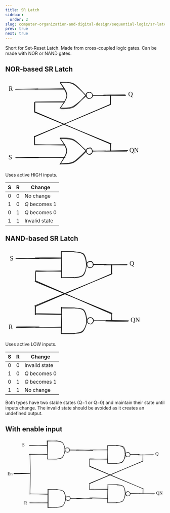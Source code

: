 ```yaml
---
title: SR Latch
sidebar:
  order: 2
slug: computer-organization-and-digital-design/sequential-logic/sr-latch
prev: true
next: true
---
```


Short for Set-Reset Latch. Made from cross-coupled logic gates. Can be made with
NOR or NAND gates.

## NOR-based SR Latch

<svg version="1.1" xmlns="http://www.w3.org/2000/svg" viewBox="0 0 425.58560020049146 276.5610176267071" height="280"  style="margin: 0 auto;">
<g stroke-linecap="round"><g stroke-opacity="0.9" fill-opacity="0.9" transform="translate(272.2988215685793 51.544279146147886) rotate(0 20 0)"><path d="M-0.11 0.52 C6.62 0.5, 33.54 0.3, 40.18 0.28 M0.83 0.31 C7.52 0.1, 33.44 -0.41, 39.85 -0.55" stroke="currentColor" stroke-width="2" fill="none"></path></g></g><mask></mask><g stroke-linecap="round"><g stroke-opacity="0.9" fill-opacity="0.9" transform="translate(92.29882156857929 31.771539735747496) rotate(0 46.51975689512301 -0.09183016690349177)"><path d="M0.4 0.61 C15.86 0.52, 77 0.58, 92.52 0.62 M-0.85 -0.12 C14.43 -0.03, 75.66 -0.95, 91.3 -1.08" stroke="currentColor" stroke-width="2" fill="none"></path></g></g><mask></mask><g stroke-linecap="round"><g stroke-opacity="0.9" fill-opacity="0.9" transform="translate(92.29882156857929 71.7715397357475) rotate(0 46.703398733428116 -0.09183016690337809)"><path d="M-0.52 0.8 C15.06 0.84, 78.15 1.09, 93.87 0.85 M1.41 0.18 C16.83 -0.15, 77.86 -0.77, 93.16 -0.73" stroke="currentColor" stroke-width="2" fill="none"></path></g></g><mask></mask><g stroke-linecap="round"><g stroke-opacity="0.9" fill-opacity="0.9" transform="translate(172.29882156857929 11.771539735747496) rotate(0 10 40)"><path d="M0.46 1.03 C3.95 7.49, 20.54 26.47, 20.38 39.52 C20.21 52.57, 3.05 72.61, -0.53 79.33 M-0.75 0.53 C2.65 7.08, 19.76 27.52, 19.63 40.81 C19.49 54.11, 1.94 73.61, -1.57 80.3" stroke="currentColor" stroke-width="2" fill="none"></path></g></g><mask></mask><g stroke-linecap="round"><g stroke-opacity="0.9" fill-opacity="0.9" transform="translate(172.29882156857929 11.771539735747496) rotate(0 40 20)"><path d="M0.38 -0.48 C7.13 -0.09, 27.9 -3.35, 40.99 3.38 C54.07 10.1, 72.26 33.7, 78.89 39.89 M-0.88 -1.77 C5.62 -0.72, 26.08 -2.59, 39.76 4.56 C53.44 11.72, 74.26 35.54, 81.2 41.15" stroke="currentColor" stroke-width="2" fill="none"></path></g></g><mask></mask><g stroke-linecap="round"><g stroke-opacity="0.9" fill-opacity="0.9" transform="translate(172.29882156857929 91.7715397357475) rotate(0 40 -20)"><path d="M-0.53 -0.67 C5.81 -1.45, 24.84 1.31, 38.39 -5.16 C51.93 -11.63, 73.65 -33.53, 80.76 -39.49 M1.39 1.6 C8.05 1.06, 27.35 3.52, 40.52 -3.68 C53.68 -10.87, 73.5 -35.47, 80.39 -41.56" stroke="currentColor" stroke-width="2" fill="none"></path></g></g><mask></mask><g stroke-opacity="0.9" fill-opacity="0.9" stroke-linecap="round" transform="translate(252.29882156857929 41.544279146147886) rotate(0 10 10)"><path d="M11.21 -0.21 C13.24 -0.03, 16.26 2.06, 17.81 3.76 C19.35 5.47, 20.39 8, 20.46 10.03 C20.53 12.07, 19.7 14.39, 18.24 15.98 C16.77 17.57, 13.92 19.11, 11.7 19.56 C9.47 20.02, 6.75 19.78, 4.87 18.72 C3 17.67, 1.14 15.27, 0.45 13.21 C-0.25 11.16, -0.06 8.41, 0.73 6.39 C1.52 4.37, 3.29 2.11, 5.18 1.1 C7.08 0.08, 10.92 0.37, 12.08 0.28 C13.25 0.19, 12.29 0.45, 12.15 0.56 M7.89 0.06 C9.89 -0.5, 12.66 0.49, 14.63 1.51 C16.59 2.54, 18.76 4.23, 19.69 6.2 C20.62 8.17, 20.93 11.35, 20.19 13.33 C19.45 15.31, 17.1 17, 15.26 18.07 C13.43 19.14, 11.22 20.05, 9.17 19.73 C7.12 19.4, 4.4 17.64, 2.95 16.14 C1.51 14.64, 0.78 12.84, 0.51 10.74 C0.24 8.63, 0.18 5.16, 1.33 3.52 C2.48 1.88, 6.3 1.35, 7.43 0.9 C8.56 0.45, 7.97 0.7, 8.13 0.8" stroke="currentColor" stroke-width="2" fill="none"></path></g><g stroke-linecap="round"><g stroke-opacity="0.9" fill-opacity="0.9" transform="translate(272.2644121536152 224.95641670777152) rotate(0 20 0)"><path d="M0.36 -0.41 C6.97 -0.39, 32.82 0.11, 39.51 0.18 M-0.11 0.57 C6.67 0.42, 33.73 -0.7, 40.48 -0.69" stroke="currentColor" stroke-width="2" fill="none"></path></g></g><mask></mask><g stroke-linecap="round"><g stroke-opacity="0.9" fill-opacity="0.9" transform="translate(92.26441215361524 205.18367729737113) rotate(0 46.51975689512304 -0.09183016690349177)"><path d="M-1.08 0.39 C14.47 0.51, 78.6 0.01, 94.1 -0.21 M0.55 -0.45 C15.97 -0.05, 78.1 1.24, 93.71 1.32" stroke="currentColor" stroke-width="2" fill="none"></path></g></g><mask></mask><g stroke-linecap="round"><g stroke-opacity="0.9" fill-opacity="0.9" transform="translate(92.26441215361524 245.18367729737113) rotate(0 46.703398733428145 -0.09183016690337809)"><path d="M1.06 -0.02 C16.63 -0.24, 76.9 -0.72, 92.3 -0.93 M0.16 -1.08 C16.17 -1.2, 79 0.12, 94.43 0.22" stroke="currentColor" stroke-width="2" fill="none"></path></g></g><mask></mask><g stroke-linecap="round"><g stroke-opacity="0.9" fill-opacity="0.9" transform="translate(172.26441215361518 185.18367729737113) rotate(0 10 40)"><path d="M-1.11 -0.75 C2.06 5.74, 19.97 25.44, 20.07 38.91 C20.17 52.37, 2.67 73.11, -0.52 80.04 M0.52 1.48 C3.44 8.08, 19.5 26.55, 19.16 39.87 C18.81 53.19, 1.35 74.99, -1.56 81.38" stroke="currentColor" stroke-width="2" fill="none"></path></g></g><mask></mask><g stroke-linecap="round"><g stroke-opacity="0.9" fill-opacity="0.9" transform="translate(172.26441215361518 185.18367729737113) rotate(0 40 20)"><path d="M0.07 -1.09 C7.08 -0.29, 27.51 -2.85, 40.99 4.08 C54.47 11.01, 74.37 34.38, 80.95 40.49 M-1.36 0.95 C5.55 2.03, 26.1 -0.6, 39.77 5.64 C53.45 11.88, 73.81 32.91, 80.68 38.4" stroke="currentColor" stroke-width="2" fill="none"></path></g></g><mask></mask><g stroke-linecap="round"><g stroke-opacity="0.9" fill-opacity="0.9" transform="translate(172.26441215361518 265.1836772973711) rotate(0 40 -20)"><path d="M-0.52 0.04 C6.21 -0.54, 26.94 1.98, 40.44 -4.56 C53.95 -11.11, 73.77 -33.39, 80.5 -39.24 M1.41 -0.99 C8.06 -1.83, 26.9 0.27, 40 -6.43 C53.09 -13.13, 73.08 -35.86, 79.99 -41.18" stroke="currentColor" stroke-width="2" fill="none"></path></g></g><mask></mask><g stroke-opacity="0.9" fill-opacity="0.9" stroke-linecap="round" transform="translate(252.26441215361518 214.95641670777152) rotate(0 10 10)"><path d="M11.18 -0.23 C13.09 -0.18, 15.28 1.55, 16.71 3.18 C18.15 4.8, 19.5 7.47, 19.79 9.51 C20.08 11.55, 19.69 13.78, 18.45 15.41 C17.21 17.04, 14.45 18.72, 12.36 19.29 C10.27 19.85, 7.73 19.73, 5.89 18.81 C4.05 17.88, 2.16 15.74, 1.33 13.76 C0.49 11.78, 0.42 8.88, 0.87 6.93 C1.32 4.98, 2.24 3.14, 4.04 2.06 C5.84 0.99, 10.32 0.68, 11.68 0.48 C13.04 0.28, 12.31 0.85, 12.22 0.88 M11.98 -0.58 C14.09 -0.38, 16.29 1.62, 17.52 3.35 C18.76 5.08, 19.29 7.64, 19.4 9.81 C19.51 11.98, 19.3 14.58, 18.16 16.37 C17.03 18.15, 14.74 20.11, 12.57 20.53 C10.41 20.95, 7.09 20.13, 5.17 18.89 C3.25 17.66, 1.84 15.03, 1.05 13.11 C0.26 11.2, -0.25 9.24, 0.45 7.42 C1.15 5.61, 3.41 3.33, 5.26 2.21 C7.11 1.09, 10.44 0.91, 11.56 0.71 C12.67 0.52, 12.01 0.89, 11.97 1.04" stroke="currentColor" stroke-width="2" fill="none"></path></g><g stroke-linecap="round"><g transform="translate(91.55153887604047 205.7431212139832) rotate(0 0 -13.327599048409411)"><path d="M0.36 -0.08 C0.37 -4.62, -0.01 -22.77, -0.01 -27.13 M-0.12 -0.6 C-0.18 -5.09, -0.5 -22.25, -0.44 -26.67" stroke="currentColor" stroke-width="2" fill="none"></path></g></g><mask></mask><g stroke-linecap="round"><g transform="translate(306.0789242727852 51.71113292586716) rotate(0 35.02059703542932 0)"><path d="M-0.52 -0.12 C10.96 -0.26, 57.86 0.21, 69.53 0.2 M1.41 -1.22 C12.63 -1.23, 57.14 -2.2, 68.31 -1.81" stroke="currentColor" stroke-width="2" fill="none"></path></g></g><mask></mask><g stroke-linecap="round"><g transform="translate(33.123744475784974 244.70931985979664) rotate(0 35.02059703542935 0)"><path d="M0.46 1.11 C12.4 1.02, 58.97 -0.36, 70.59 -0.42 M-0.75 0.65 C11.16 0.71, 58.23 1.21, 69.93 0.9" stroke="currentColor" stroke-width="2" fill="none"></path></g></g><mask></mask><g stroke-linecap="round"><g transform="translate(310.7660974870358 224.53587742661026) rotate(0 35.02059703542932 0)"><path d="M-0.53 0.86 C11.04 0.94, 57.36 0.84, 69 0.55 M1.39 0.27 C13.36 -0.02, 59.43 -1.24, 71.17 -1.28" stroke="currentColor" stroke-width="2" fill="none"></path></g></g><mask></mask><g stroke-linecap="round"><g transform="translate(32.359145244377316 31.72833578063893) rotate(0 35.02059703542935 0)"><path d="M-0.41 0.94 C11.4 0.73, 58.17 -0.33, 69.86 -0.56 M1.58 0.39 C13.3 0.27, 57.62 0.64, 68.82 0.68" stroke="currentColor" stroke-width="2" fill="none"></path></g></g><mask></mask><g stroke-linecap="round"><g transform="translate(328.6333226624011 78.87893098608637) rotate(0 0 -13.970499359506348)"><path d="M-0.01 -0.47 C0 -5.04, 0.36 -22.88, 0.4 -27.52 M-0.67 0.48 C-0.73 -4.24, 0.06 -23.54, 0.17 -28.26" stroke="currentColor" stroke-width="2" fill="none"></path></g></g><mask></mask><g stroke-linecap="round"><g transform="translate(90.52633894923974 179.60052308056473) rotate(0 119.1794914905843 -49.97849643153536)"><path d="M0.87 0.93 C40.68 -15.69, 199.39 -83.99, 238.88 -100.73 M-0.14 0.37 C39.57 -16.02, 198.72 -82.6, 238.21 -99.6" stroke="currentColor" stroke-width="2" fill="none"></path></g></g><mask></mask><g stroke-linecap="round"><g transform="translate(328.954664167383 224.84547532600047) rotate(0 0 -11.475741588745848)"><path d="M0.28 -0.52 C0.28 -4.33, -0.28 -19.54, -0.4 -23.24 M-0.24 0.4 C-0.03 -3.3, 0.49 -18.68, 0.63 -22.69" stroke="currentColor" stroke-width="2" fill="none"></path></g></g><mask></mask><g stroke-linecap="round"><g transform="translate(91.87288038102241 101.68500001743072) rotate(0 0 -13.970499359506348)"><path d="M-0.4 -0.29 C-0.53 -4.81, -0.52 -23.03, -0.47 -27.67 M0.39 0.76 C0.41 -3.88, 0.66 -23.76, 0.52 -28.49" stroke="currentColor" stroke-width="2" fill="none"></path></g></g><mask></mask><g stroke-linecap="round"><g transform="translate(329.9798640941837 202.40659211190913) rotate(0 -119.1794914905843 -49.97849643153536)"><path d="M-1.03 0.6 C-40.64 -16.02, -198.84 -83.41, -238.53 -100.35 M0.63 -0.13 C-39.07 -16.53, -200.01 -82.32, -239.57 -99.01" stroke="currentColor" stroke-width="2" fill="none"></path></g></g><mask></mask><g transform="translate(10.401726931417159 20.012634710774734) rotate(0 7.359992980957031 12.5)"><text x="0" y="17.619999999999997" font-family="Excalifont, Xiaolai, Segoe UI Emoji" font-size="20px" fill="currentColor" text-anchor="start" style="white-space: pre;" direction="ltr" dominant-baseline="alphabetic">R</text></g><g transform="translate(10 233.1522430184505) rotate(0 6.219993591308594 12.5)"><text x="0" y="17.619999999999997" font-family="Excalifont, Xiaolai, Segoe UI Emoji" font-size="20px" fill="currentColor" text-anchor="start" style="white-space: pre;" direction="ltr" dominant-baseline="alphabetic">S</text></g><g transform="translate(384.06044259959964 36.3414369702746) rotate(0 7.67999267578125 12.5)"><text x="0" y="17.619999999999997" font-family="Excalifont, Xiaolai, Segoe UI Emoji" font-size="20px" fill="currentColor" text-anchor="start" style="white-space: pre;" direction="ltr" dominant-baseline="alphabetic">Q</text></g><g transform="translate(387.5856307180696 211.31664414820037) rotate(0 13.999984741210938 12.5)"><text x="0" y="17.619999999999997" font-family="Excalifont, Xiaolai, Segoe UI Emoji" font-size="20px" fill="currentColor" text-anchor="start" style="white-space: pre;" direction="ltr" dominant-baseline="alphabetic">QN</text></g></svg>

Uses active HIGH inputs.

| S   | R   | Change        |
| --- | --- | ------------- |
| 0   | 0   | No change     |
| 1   | 0   | $Q$ becomes 1 |
| 0   | 1   | $Q$ becomes 0 |
| 1   | 1   | Invalid state |

## NAND-based SR Latch

<svg version="1.1" xmlns="http://www.w3.org/2000/svg" viewBox="0 0 427.2401547269933 275.0238850477044" height="280" style="margin: 0 auto;">
<g stroke-linecap="round"><g transform="translate(93.20609340254236 205.94513393733075) rotate(0 0 -13.327599048409411)"><path d="M-0.41 0.38 C-0.45 -3.97, -0.51 -22, -0.4 -26.58 M0.38 0.11 C0.52 -4.1, 0.69 -21.37, 0.62 -25.85" stroke="currentColor" stroke-width="2" fill="none"></path></g></g><mask></mask><g stroke-linecap="round"><g transform="translate(307.733478799287 51.91314564921473) rotate(0 35.02059703542932 0)"><path d="M-0.88 0.16 C11.03 -0.16, 58.64 -0.83, 70.54 -1.03 M0.86 -0.81 C12.73 -1.08, 58.33 -0.12, 69.85 -0.04" stroke="currentColor" stroke-width="2" fill="none"></path></g></g><mask></mask><g stroke-linecap="round"><g transform="translate(34.77829900228687 244.9113325831442) rotate(0 35.020597035429375 0)"><path d="M0.5 -1.03 C12.39 -1.24, 58.91 -1.25, 70.51 -1.08 M-0.7 1.04 C11.15 0.93, 58.14 -0.15, 69.8 -0.11" stroke="currentColor" stroke-width="2" fill="none"></path></g></g><mask></mask><g stroke-linecap="round"><g transform="translate(312.4206520135376 224.73789014995782) rotate(0 35.02059703542932 0)"><path d="M0.47 -1.08 C12.06 -0.91, 58.6 -0.06, 70.05 -0.01 M-0.75 0.97 C10.64 1.43, 57.05 1.67, 69.11 1.52" stroke="currentColor" stroke-width="2" fill="none"></path></g></g><mask></mask><g stroke-linecap="round"><g transform="translate(34.01369977087916 31.930348503986494) rotate(0 35.02059703542932 0)"><path d="M0.01 -0.01 C11.47 0.03, 57.62 -0.64, 69.18 -0.83 M-1.44 -1.07 C10.35 -0.8, 59.82 0.16, 71.44 0.27" stroke="currentColor" stroke-width="2" fill="none"></path></g></g><mask></mask><g stroke-linecap="round"><g transform="translate(330.28787718890294 79.08094370943394) rotate(0 0 -13.970499359506348)"><path d="M-0.39 -0.38 C-0.44 -5.13, -0.28 -23.93, -0.3 -28.48 M0.41 0.61 C0.53 -4.09, 0.76 -23.19, 0.78 -28.05" stroke="currentColor" stroke-width="2" fill="none"></path></g></g><mask></mask><g stroke-linecap="round"><g transform="translate(92.18089347574164 179.8025358039123) rotate(0 119.17949149058427 -49.97849643153536)"><path d="M-0.65 -1.17 C39.04 -17.58, 197.42 -82.76, 237.28 -99.31 M1.21 0.83 C41.34 -15.86, 199.99 -84.38, 239.43 -101.09" stroke="currentColor" stroke-width="2" fill="none"></path></g></g><mask></mask><g stroke-linecap="round"><g transform="translate(330.60921869388494 225.04748804934803) rotate(0 0 -11.475741588745848)"><path d="M-0.49 0.3 C-0.43 -3.48, 0 -19.23, 0.08 -23.19 M0.25 -0.03 C0.28 -3.68, -0.2 -18.77, -0.31 -22.61" stroke="currentColor" stroke-width="2" fill="none"></path></g></g><mask></mask><g stroke-linecap="round"><g transform="translate(93.52743490752437 101.88701274077829) rotate(0 0 -13.970499359506348)"><path d="M0.08 -0.24 C0.16 -5.02, 0.04 -23.84, -0.02 -28.42 M-0.54 0.83 C-0.5 -3.93, -0.69 -23.06, -0.46 -27.97" stroke="currentColor" stroke-width="2" fill="none"></path></g></g><mask></mask><g stroke-linecap="round"><g transform="translate(331.63441862068566 202.6086048352567) rotate(0 -119.17949149058427 -49.97849643153536)"><path d="M-0.05 -1.05 C-39.92 -17.53, -199.53 -82.91, -239.06 -99.41 M-1.53 1.02 C-41.03 -15.77, -197.4 -84.62, -236.71 -101.25" stroke="currentColor" stroke-width="2" fill="none"></path></g></g><mask></mask><g transform="translate(10 233.14411638313175) rotate(0 9 12.5)"><text x="0" y="17.619999999999997" font-family="Excalifont, Xiaolai, Segoe UI Emoji" font-size="20px" fill="currentColor" text-anchor="start" style="white-space: pre;" direction="ltr" dominant-baseline="alphabetic">R</text></g><g transform="translate(14.10201968683532 20.424786792788524) rotate(0 6.219993591308594 12.5)"><text x="0" y="17.619999999999997" font-family="Excalifont, Xiaolai, Segoe UI Emoji" font-size="20px" fill="currentColor" text-anchor="start" style="white-space: pre;" direction="ltr" dominant-baseline="alphabetic">S</text></g><g transform="translate(385.7149971261015 36.543449693622165) rotate(0 7.67999267578125 12.5)"><text x="0" y="17.619999999999997" font-family="Excalifont, Xiaolai, Segoe UI Emoji" font-size="20px" fill="currentColor" text-anchor="start" style="white-space: pre;" direction="ltr" dominant-baseline="alphabetic">Q</text></g><g transform="translate(389.2401852445714 211.51865687154793) rotate(0 13.999984741210938 12.5)"><text x="0" y="17.619999999999997" font-family="Excalifont, Xiaolai, Segoe UI Emoji" font-size="20px" fill="currentColor" text-anchor="start" style="white-space: pre;" direction="ltr" dominant-baseline="alphabetic">QN</text></g><g stroke-linecap="round"><g stroke-opacity="0.9" fill-opacity="0.9" transform="translate(273.22611010867786 50.64180492568059) rotate(0 20.18366033380687 0)"><path d="M0.05 -0.45 C6.61 -0.48, 33.1 -0.37, 39.9 -0.35 M-0.59 0.51 C6.1 0.56, 34 0.23, 40.9 0.16" stroke="currentColor" stroke-width="2" fill="none"></path></g></g><mask></mask><g stroke-linecap="round"><g stroke-opacity="0.9" fill-opacity="0.9" transform="translate(93.59343077629148 30.64180492568059) rotate(0 39.99999999999994 0)"><path d="M-1.01 -0.77 C12.5 -0.73, 67.51 -1.04, 81.15 -0.74 M0.66 1.44 C14.1 1.7, 67.49 0.78, 80.8 0.41" stroke="currentColor" stroke-width="2" fill="none"></path></g></g><mask></mask><g stroke-linecap="round"><g stroke-opacity="0.9" fill-opacity="0.9" transform="translate(93.59343077629148 70.64180492568059) rotate(0 39.99999999999994 0)"><path d="M1.15 -0.74 C14.79 -0.44, 67.51 0.95, 80.84 1.03 M0.29 1.49 C13.94 1.54, 66.89 -0.46, 80.34 -0.55" stroke="currentColor" stroke-width="2" fill="none"></path></g></g><mask></mask><g stroke-linecap="round"><g stroke-opacity="0.9" fill-opacity="0.9" transform="translate(173.59343077629137 10.641804925680617) rotate(0 0 40)"><path d="M0.84 1.03 C0.85 14.45, 1.19 66.45, 1.17 79.76 M-0.17 0.52 C-0.32 14.19, 0.74 68.09, 0.84 81.17" stroke="currentColor" stroke-width="2" fill="none"></path></g></g><mask></mask><g stroke-linecap="round"><g stroke-opacity="0.9" fill-opacity="0.9" transform="translate(173.59343077629137 10.641804925680617) rotate(0 20 0)"><path d="M0.54 -0.11 C7.2 -0.12, 33.79 0.32, 40.34 0.41 M0.15 -0.64 C6.73 -0.57, 33.54 -0.39, 40.09 -0.35" stroke="currentColor" stroke-width="2" fill="none"></path></g></g><mask></mask><g stroke-linecap="round"><g stroke-opacity="0.9" fill-opacity="0.9" transform="translate(173.59343077629137 90.64180492568059) rotate(0 20 0)"><path d="M0.34 0.41 C6.9 0.49, 33.19 0.52, 39.85 0.42 M-0.14 0.14 C6.28 0.09, 32.64 -0.35, 39.35 -0.33" stroke="currentColor" stroke-width="2" fill="none"></path></g></g><mask></mask><g stroke-linecap="round"><g stroke-opacity="0.9" fill-opacity="0.9" transform="translate(213.59343077629137 10.641804925680617) rotate(0 19.10876105813429 40)"><path d="M-0.32 0.91 C4.49 1.99, 23.09 0.69, 29.59 7.36 C36.08 14.04, 39 30.05, 38.64 40.94 C38.29 51.84, 33.99 66.1, 27.45 72.71 C20.91 79.32, 4.09 79.34, -0.6 80.6 M1.71 0.35 C6.35 1.51, 22.91 1.69, 28.98 8.63 C35.04 15.57, 38.26 31.14, 38.1 41.99 C37.95 52.84, 34.19 67.19, 28.06 73.75 C21.92 80.3, 5.9 80.37, 1.27 81.31" stroke="currentColor" stroke-width="2" fill="none"></path></g></g><mask></mask><g stroke-opacity="0.9" fill-opacity="0.9" stroke-linecap="round" transform="translate(253.22611010867786 40.64180492568059) rotate(0 10 10)"><path d="M10.84 -0.21 C12.95 -0.26, 15.79 1.13, 17.33 2.64 C18.87 4.14, 19.86 6.61, 20.07 8.82 C20.28 11.02, 19.91 14.09, 18.58 15.86 C17.25 17.64, 14.16 18.88, 12.08 19.48 C10 20.07, 7.89 20.36, 6.1 19.45 C4.3 18.54, 2.31 16.06, 1.3 14 C0.28 11.94, -0.48 9.11, 0 7.07 C0.48 5.04, 2.23 2.9, 4.17 1.79 C6.11 0.68, 10.38 0.75, 11.65 0.43 C12.92 0.12, 11.87 -0.23, 11.81 -0.1 M8.27 0.59 C10.24 0.27, 13.96 1.07, 15.76 2.18 C17.57 3.29, 18.59 5.22, 19.1 7.26 C19.61 9.3, 19.47 12.55, 18.83 14.4 C18.18 16.25, 17.11 17.57, 15.23 18.36 C13.34 19.16, 9.63 19.61, 7.52 19.19 C5.4 18.76, 3.71 17.45, 2.54 15.81 C1.37 14.18, 0.6 11.36, 0.49 9.39 C0.37 7.42, 0.41 5.43, 1.84 4 C3.27 2.58, 7.84 1.49, 9.07 0.84 C10.31 0.19, 9.26 0.17, 9.27 0.13" stroke="currentColor" stroke-width="2" fill="none"></path></g><g stroke-linecap="round"><g stroke-opacity="0.9" fill-opacity="0.9" transform="translate(273.7193134979277 224.62197066802122) rotate(0 20.18366033380687 0)"><path d="M0.44 0.12 C7.06 0.15, 33.11 -0.26, 39.82 -0.21 M0 -0.29 C6.77 -0.16, 34.02 0.41, 40.78 0.39" stroke="currentColor" stroke-width="2" fill="none"></path></g></g><mask></mask><g stroke-linecap="round"><g stroke-opacity="0.9" fill-opacity="0.9" transform="translate(94.08663416554134 204.62197066802122) rotate(0 40.00000000000006 0)"><path d="M-1.18 -0.45 C12.13 -0.34, 67.14 0.96, 80.81 0.95 M0.4 -1.73 C13.53 -1.97, 66.93 -1.05, 80.29 -0.68" stroke="currentColor" stroke-width="2" fill="none"></path></g></g><mask></mask><g stroke-linecap="round"><g stroke-opacity="0.9" fill-opacity="0.9" transform="translate(94.08663416554134 244.62197066802122) rotate(0 40.00000000000006 0)"><path d="M0.81 0.95 C14.49 0.94, 67.82 -0.22, 80.88 -0.51 M-0.22 0.4 C13.48 0.59, 66.75 0.8, 80.39 0.76" stroke="currentColor" stroke-width="2" fill="none"></path></g></g><mask></mask><g stroke-linecap="round"><g stroke-opacity="0.9" fill-opacity="0.9" transform="translate(174.08663416554123 184.62197066802122) rotate(0 0 40)"><path d="M0.88 -0.51 C0.61 12.53, -0.64 65.81, -0.83 79.22 M-0.12 -1.83 C-0.08 11.27, 1.62 66.5, 1.45 80.35" stroke="currentColor" stroke-width="2" fill="none"></path></g></g><mask></mask><g stroke-linecap="round"><g stroke-opacity="0.9" fill-opacity="0.9" transform="translate(174.08663416554123 184.62197066802122) rotate(0 20 0)"><path d="M-0.38 -0.36 C6.2 -0.32, 33.08 -0.14, 39.88 -0.01 M0.43 0.65 C6.89 0.8, 32.74 0.87, 39.39 0.68" stroke="currentColor" stroke-width="2" fill="none"></path></g></g><mask></mask><g stroke-linecap="round"><g stroke-opacity="0.9" fill-opacity="0.9" transform="translate(174.08663416554123 264.6219706680212) rotate(0 20 0)"><path d="M-0.12 -0.01 C6.69 0.11, 33.73 0.47, 40.47 0.39 M0.83 -0.49 C7.63 -0.49, 33.73 -0.44, 40.28 -0.37" stroke="currentColor" stroke-width="2" fill="none"></path></g></g><mask></mask><g stroke-linecap="round"><g stroke-opacity="0.9" fill-opacity="0.9" transform="translate(214.08663416554123 184.62197066802122) rotate(0 19.10876105813429 40)"><path d="M1.02 0.85 C6 2, 23.34 0.06, 29.62 6.86 C35.91 13.67, 39.31 30.51, 38.72 41.69 C38.13 52.88, 32.5 67.64, 26.07 73.96 C19.63 80.28, 4.33 78.44, 0.11 79.59 M0.1 0.26 C5 1.52, 22.68 0.72, 29.03 7.87 C35.38 15.01, 38.73 32.44, 38.22 43.13 C37.7 53.82, 32.53 65.89, 25.94 71.99 C19.35 78.1, 3.2 78.38, -1.3 79.76" stroke="currentColor" stroke-width="2" fill="none"></path></g></g><mask></mask><g stroke-opacity="0.9" fill-opacity="0.9" stroke-linecap="round" transform="translate(253.71931349792771 214.62197066802122) rotate(0 10 10)"><path d="M11.51 0.1 C13.5 0.29, 15.55 1.76, 17.02 3.38 C18.49 4.99, 20.19 7.64, 20.33 9.77 C20.47 11.9, 19.21 14.42, 17.84 16.16 C16.47 17.9, 14.09 19.76, 12.11 20.19 C10.12 20.61, 7.86 19.79, 5.93 18.7 C4 17.62, 1.43 15.62, 0.55 13.66 C-0.34 11.71, -0.06 9.01, 0.63 6.98 C1.33 4.95, 3.03 2.56, 4.73 1.48 C6.42 0.4, 9.63 0.62, 10.81 0.5 C11.99 0.39, 11.68 0.72, 11.81 0.79 M11.84 0.83 C13.9 1.02, 15.84 1.31, 17.28 2.78 C18.73 4.24, 20.49 7.49, 20.52 9.63 C20.54 11.77, 18.75 13.85, 17.42 15.62 C16.09 17.39, 14.59 19.79, 12.54 20.27 C10.48 20.75, 6.97 19.53, 5.1 18.5 C3.24 17.48, 2.02 16.08, 1.34 14.13 C0.66 12.17, 0.32 8.8, 1.02 6.79 C1.71 4.78, 3.7 3.17, 5.5 2.05 C7.3 0.94, 10.71 0.5, 11.8 0.1 C12.88 -0.29, 12.01 -0.46, 12.03 -0.34" stroke="currentColor" stroke-width="2" fill="none"></path></g></svg>

Uses active LOW inputs.

| S   | R   | Change        |
| --- | --- | ------------- |
| 0   | 0   | Invalid state |
| 1   | 0   | $Q$ becomes 0 |
| 0   | 1   | $Q$ becomes 1 |
| 1   | 1   | No change     |

Both types have two stable states (Q=1 or Q=0) and maintain their state until
inputs change. The invalid state should be avoided as it creates an undefined
output.

## With enable input

<svg version="1.1" xmlns="http://www.w3.org/2000/svg" viewBox="0 0 709.1837019465129 316.86505973838507" width="709.1837019465129" height="316.86505973838507" class="mx-auto">
<g stroke-linecap="round"><g transform="translate(375.14964062206184 226.46217030421008) rotate(0 0 -13.327599048409411)"><path d="M0.36 -0.29 C0.46 -4.65, 0.65 -21.87, 0.55 -26.32 M-0.12 0.75 C-0.04 -3.76, 0.5 -22.55, 0.4 -27.11" stroke="currentColor" stroke-width="2" fill="none"></path></g></g><g stroke-linecap="round"><g transform="translate(589.6770260188065 72.43018201609425) rotate(0 35.020597035429375 0)"><path d="M1.2 0.74 C12.65 0.72, 58.11 -0.7, 69.49 -0.75 M0.37 0.08 C11.54 0.26, 56.91 0.69, 68.25 0.39" stroke="currentColor" stroke-width="2" fill="none"></path></g></g>><g stroke-linecap="round"><g transform="translate(316.72184622180646 265.4283689500237) rotate(0 35.020597035429375 0)"><path d="M-0.56 -0.75 C10.82 -0.8, 57.75 0.36, 69.45 0.41 M1.35 1.47 C13.02 0.98, 60.62 -1.36, 71.85 -1.49" stroke="currentColor" stroke-width="2" fill="none"></path></g></g>><g stroke-linecap="round"><g transform="translate(594.3641992330571 245.2549265168375) rotate(0 35.020597035429375 0)"><path d="M-0.59 0.41 C11.11 0.47, 58.03 -0.37, 69.66 -0.42 M1.29 -0.42 C12.85 -0.13, 56.8 0.59, 68.51 0.9" stroke="currentColor" stroke-width="2" fill="none"></path></g></g>><g stroke-linecap="round"><g transform="translate(315.95724699039863 52.44738487086602) rotate(0 36.020597035429375 -0.5)"><path d="M-0.39 -0.42 C11.57 -0.64, 58.93 -0.85, 71.13 -0.91 M1.61 -1.68 C13.99 -1.73, 61.55 0.29, 73.37 0.68" stroke="currentColor" stroke-width="2" fill="none"></path></g></g>><g stroke-linecap="round"><g transform="translate(37.95724699039863 155.44738487086602) rotate(0 36.020597035429375 -0.5)"><path d="M-0.57 -0.74 C11.56 -0.85, 60.95 -1.86, 73.24 -1.78 M1.33 1.49 C13.37 1.6, 60.98 -0.04, 72.92 -0.66" stroke="currentColor" stroke-width="2" fill="none"></path></g></g>><g stroke-linecap="round"><g transform="translate(612.2314244084224 99.59798007631366) rotate(0 0 -13.970499359506334)"><path d="M-0.42 0.04 C-0.32 -4.57, 0.25 -23.13, 0.37 -27.84 M0.37 -0.41 C0.44 -5.18, 0.17 -24.19, 0.13 -28.76" stroke="currentColor" stroke-width="2" fill="none"></path></g></g>><g stroke-linecap="round"><g transform="translate(374.1244406952611 200.31957217079184) rotate(0 119.17949149058433 -49.978496431535405)"><path d="M0.81 0.21 C40.81 -16.58, 199.35 -83.82, 239.08 -100.66 M-0.22 -0.72 C39.76 -17.38, 198.66 -82.95, 238.51 -99.49" stroke="currentColor" stroke-width="2" fill="none"></path></g></g>><g stroke-linecap="round"><g transform="translate(612.5527659134044 245.56452441622764) rotate(0 0 -11.475741588745905)"><path d="M0.33 -0.32 C0.33 -4.23, 0.39 -19.61, 0.38 -23.35 M-0.16 0.7 C-0.23 -3.15, 0.1 -18.79, 0.14 -22.85" stroke="currentColor" stroke-width="2" fill="none"></path></g></g>><g stroke-linecap="round"><g transform="translate(375.47098212704384 122.40404910765778) rotate(0 0 -13.970499359506334)"><path d="M0.38 -0.4 C0.37 -4.96, 0.31 -23.1, 0.28 -27.72 M-0.09 0.59 C-0.18 -4.12, -0.02 -23.88, 0 -28.57" stroke="currentColor" stroke-width="2" fill="none"></path></g></g>><g stroke-linecap="round"><g transform="translate(613.5779658402051 223.12564120213642) rotate(0 -119.17949149058433 -49.978496431535405)"><path d="M0.62 0.48 C-39.16 -16.09, -198.1 -83.47, -237.83 -100.3 M-0.52 -0.31 C-40.48 -16.63, -198.88 -82.41, -238.5 -98.95" stroke="currentColor" stroke-width="2" fill="none"></path></g></g>><g transform="translate(75 17.955416381168334) rotate(0 7.359992980957031 12.5)"><text x="0" y="17.619999999999997" font-family="Excalifont, Xiaolai, Segoe UI Emoji" font-size="20px" fill="currentColor" text-anchor="start" style="white-space: pre;" direction="ltr" dominant-baseline="alphabetic">S</text></g><g transform="translate(10 144.95541638116833) rotate(0 12.329986572265625 12.5)"><text x="0" y="17.619999999999997" font-family="Excalifont, Xiaolai, Segoe UI Emoji" font-size="20px" fill="currentColor" text-anchor="start" style="white-space: pre;" direction="ltr" dominant-baseline="alphabetic">En</text></g><g transform="translate(83.59827306858278 275.0950246888442) rotate(0 6.219993591308594 12.5)"><text x="0" y="17.619999999999997" font-family="Excalifont, Xiaolai, Segoe UI Emoji" font-size="20px" fill="currentColor" text-anchor="start" style="white-space: pre;" direction="ltr" dominant-baseline="alphabetic">R</text></g><g transform="translate(667.658544345621 57.06048606050149) rotate(0 7.679992675781307 12.5)"><text x="0" y="17.619999999999997" font-family="Excalifont, Xiaolai, Segoe UI Emoji" font-size="20px" fill="currentColor" text-anchor="start" style="white-space: pre;" direction="ltr" dominant-baseline="alphabetic">Q</text></g><g transform="translate(671.183732464091 232.03569323842726) rotate(0 13.999984741210938 12.5)"><text x="0" y="17.619999999999997" font-family="Excalifont, Xiaolai, Segoe UI Emoji" font-size="20px" fill="currentColor" text-anchor="start" style="white-space: pre;" direction="ltr" dominant-baseline="alphabetic">QN</text></g><g stroke-linecap="round"><g stroke-opacity="0.9" fill-opacity="0.9" transform="translate(555.1696573281973 71.15884129256006) rotate(0 20.18366033380687 0)"><path d="M0.49 -0.11 C7.12 -0.06, 33.46 0.18, 40.09 0.12 M0.08 -0.65 C6.86 -0.76, 34.55 -0.88, 41.18 -0.79" stroke="currentColor" stroke-width="2" fill="none"></path></g></g>><g stroke-linecap="round"><g stroke-opacity="0.9" fill-opacity="0.9" transform="translate(375.53697799581084 51.158841292560055) rotate(0 40 0)"><path d="M-0.6 0.26 C12.52 0.13, 66.33 -1.17, 79.83 -1.02 M1.28 -0.65 C14.14 -0.64, 65.7 -0.03, 78.8 -0.03" stroke="currentColor" stroke-width="2" fill="none"></path></g></g>><g stroke-linecap="round"><g stroke-opacity="0.9" fill-opacity="0.9" transform="translate(375.53697799581084 91.15884129256006) rotate(0 40 0)"><path d="M-0.17 -1.02 C13.34 -0.88, 67.23 1.11, 80.41 1.13 M-1.71 1.05 C11.72 0.87, 65.86 -0.21, 79.68 -0.4" stroke="currentColor" stroke-width="2" fill="none"></path></g></g>><g stroke-linecap="round"><g stroke-opacity="0.9" fill-opacity="0.9" transform="translate(455.53697799581084 31.158841292560055) rotate(0 0 40)"><path d="M0.41 1.13 C0.26 14.48, -1.2 65.93, -1.09 79.09 M-0.83 0.68 C-0.61 14.25, 0.77 66.69, 1.05 80.15" stroke="currentColor" stroke-width="2" fill="none"></path></g></g>><g stroke-linecap="round"><g stroke-opacity="0.9" fill-opacity="0.9" transform="translate(455.53697799581084 31.158841292560055) rotate(0 20 0)"><path d="M-0.5 -0.42 C6.22 -0.5, 33.74 0.06, 40.5 0.05 M0.25 0.56 C6.92 0.81, 33.74 0.9, 40.33 0.77" stroke="currentColor" stroke-width="2" fill="none"></path></g></g>><g stroke-linecap="round"><g stroke-opacity="0.9" fill-opacity="0.9" transform="translate(455.53697799581084 111.15884129256006) rotate(0 20 0)"><path d="M0.5 0.05 C7.26 0.03, 33.54 -0.55, 40.07 -0.54 M0.09 -0.41 C6.83 -0.34, 33.16 -0.04, 39.68 -0.11" stroke="currentColor" stroke-width="2" fill="none"></path></g></g>><g stroke-linecap="round"><g stroke-opacity="0.9" fill-opacity="0.9" transform="translate(495.53697799581084 31.158841292560055) rotate(0 19.10876105813429 40)"><path d="M0.16 -1.17 C4.71 0.19, 22.21 1.15, 28.37 8.23 C34.53 15.32, 37.58 30.42, 37.12 41.32 C36.66 52.23, 31.69 67.29, 25.62 73.66 C19.56 80.03, 4.81 78.34, 0.73 79.56 M-1.21 0.83 C3.64 1.81, 24 -0.66, 30.77 6.3 C37.55 13.25, 40.36 31.69, 39.44 42.57 C38.52 53.44, 31.9 65.34, 25.26 71.54 C18.63 77.73, 3.94 78.24, -0.36 79.72" stroke="currentColor" stroke-width="2" fill="none"></path></g></g>><g stroke-opacity="0.9" fill-opacity="0.9" stroke-linecap="round" transform="translate(535.1696573281973 61.158841292560055) rotate(0 10 10)"><path d="M8.08 0.56 C10.01 0.14, 12.42 0.63, 14.34 1.55 C16.26 2.46, 18.68 4.21, 19.6 6.04 C20.51 7.87, 20.47 10.38, 19.84 12.5 C19.2 14.63, 17.66 17.52, 15.76 18.79 C13.86 20.06, 10.58 20.48, 8.44 20.12 C6.31 19.77, 4.44 18.29, 2.96 16.67 C1.47 15.04, -0.27 12.54, -0.48 10.37 C-0.69 8.21, 0.33 5.32, 1.7 3.68 C3.07 2.04, 6.57 1.14, 7.75 0.53 C8.93 -0.08, 8.66 -0.08, 8.76 0 M8.85 0.71 C10.79 0.37, 13.26 0.38, 15.04 1.61 C16.81 2.83, 18.76 5.87, 19.5 8.06 C20.25 10.25, 20.36 12.82, 19.5 14.74 C18.64 16.65, 16.35 18.67, 14.33 19.57 C12.3 20.48, 9.55 20.82, 7.36 20.15 C5.16 19.49, 2.43 17.44, 1.13 15.58 C-0.17 13.71, -0.72 11.07, -0.45 8.97 C-0.18 6.86, 1.19 4.35, 2.76 2.95 C4.32 1.54, 7.9 1.01, 8.95 0.53 C10 0.05, 8.92 -0.07, 9.04 0.07" stroke="currentColor" stroke-width="2" fill="none"></path></g><g stroke-linecap="round"><g stroke-opacity="0.9" fill-opacity="0.9" transform="translate(286.16965732819733 51.158841292560055) rotate(0 20.18366033380687 0)"><path d="M0.3 -0.4 C7.06 -0.43, 34.23 -0.02, 40.86 0.03 M-0.21 0.58 C6.49 0.63, 33.78 0.77, 40.67 0.75" stroke="currentColor" stroke-width="2" fill="none"></path></g></g>><g stroke-linecap="round"><g stroke-opacity="0.9" fill-opacity="0.9" transform="translate(106.53697799581084 31.158841292560055) rotate(0 40 0)"><path d="M1.06 0.07 C14.17 0.17, 66.23 -0.05, 79.27 -0.25 M0.16 -0.94 C13.6 -0.58, 67.99 1.07, 81.59 1.15" stroke="currentColor" stroke-width="2" fill="none"></path></g></g>><g stroke-linecap="round"><g stroke-opacity="0.9" fill-opacity="0.9" transform="translate(106.53697799581084 71.15884129256006) rotate(0 40 0)"><path d="M-0.73 -0.25 C12.3 -0.46, 65.69 -1, 79.27 -1.16 M1.08 -1.43 C14.41 -1.54, 68.38 -0.39, 81.6 -0.23" stroke="currentColor" stroke-width="2" fill="none"></path></g></g>><g stroke-linecap="round"><g stroke-opacity="0.9" fill-opacity="0.9" transform="translate(186.53697799581084 11.158841292560055) rotate(0 0 40)"><path d="M-0.73 -1.16 C-0.48 12.02, 0.61 65.14, 0.77 78.81 M1.09 0.85 C1.31 14.15, 0.48 66.71, 0.23 79.72" stroke="currentColor" stroke-width="2" fill="none"></path></g></g>><g stroke-linecap="round"><g stroke-opacity="0.9" fill-opacity="0.9" transform="translate(186.53697799581084 11.158841292560055) rotate(0 20 0)"><path d="M0.35 -0.54 C7.09 -0.39, 33.56 0.3, 40.1 0.39 M-0.13 0.36 C6.58 0.41, 32.92 -0.42, 39.72 -0.38" stroke="currentColor" stroke-width="2" fill="none"></path></g></g>><g stroke-linecap="round"><g stroke-opacity="0.9" fill-opacity="0.9" transform="translate(186.53697799581084 91.15884129256006) rotate(0 20 0)"><path d="M0.1 0.39 C6.63 0.48, 32.91 0, 39.56 0.02 M-0.51 0.11 C6.16 0.35, 33.88 0.8, 40.56 0.73" stroke="currentColor" stroke-width="2" fill="none"></path></g></g>><g stroke-linecap="round"><g stroke-opacity="0.9" fill-opacity="0.9" transform="translate(226.53697799581084 11.158841292560055) rotate(0 19.10876105813429 40)"><path d="M-0.97 0.04 C3.8 1.39, 22.22 1.98, 28.85 8.96 C35.47 15.94, 39.18 31.32, 38.8 41.94 C38.41 52.56, 32.92 66.32, 26.56 72.68 C20.2 79.04, 5.11 78.82, 0.62 80.1 M0.72 -0.99 C5.31 -0.02, 21.57 0.6, 27.84 7.41 C34.11 14.21, 38.53 28.8, 38.33 39.85 C38.14 50.9, 33.17 66.92, 26.69 73.7 C20.22 80.49, 3.78 79.57, -0.52 80.54" stroke="currentColor" stroke-width="2" fill="none"></path></g></g>><g stroke-opacity="0.9" fill-opacity="0.9" stroke-linecap="round" transform="translate(266.16965732819733 41.158841292560055) rotate(0 10 10)"><path d="M11.14 0.33 C13.15 0.44, 15.84 1.5, 17.34 3.01 C18.84 4.52, 20.08 7.24, 20.14 9.39 C20.21 11.55, 19.11 14.24, 17.75 15.94 C16.38 17.64, 14.03 19.14, 11.95 19.57 C9.86 20.01, 7.04 19.53, 5.23 18.55 C3.42 17.58, 1.95 15.69, 1.1 13.73 C0.25 11.76, -0.44 8.8, 0.13 6.78 C0.71 4.76, 2.53 2.68, 4.54 1.59 C6.56 0.51, 10.92 0.49, 12.21 0.26 C13.5 0.04, 12.39 0.04, 12.3 0.22 M8.37 0.07 C10.47 -0.12, 14.07 1.31, 15.95 2.4 C17.83 3.5, 19.09 4.56, 19.63 6.62 C20.17 8.68, 20.14 12.58, 19.17 14.75 C18.21 16.93, 15.8 18.89, 13.84 19.65 C11.89 20.42, 9.44 19.96, 7.46 19.32 C5.49 18.69, 3.28 17.59, 2 15.83 C0.71 14.07, -0.38 10.94, -0.27 8.77 C-0.15 6.6, 1.26 4.35, 2.71 2.8 C4.16 1.26, 7.37 0, 8.44 -0.49 C9.52 -0.98, 9.1 -0.43, 9.15 -0.13" stroke="currentColor" stroke-width="2" fill="none"></path></g><g stroke-linecap="round"><g stroke-opacity="0.9" fill-opacity="0.9" transform="translate(289.16965732819733 266.15884129256006) rotate(0 20.18366033380687 0)"><path d="M-0.37 0.16 C6.44 0.17, 33.89 0.11, 40.7 0.09 M0.44 -0.24 C7.22 -0.12, 33.82 0.68, 40.44 0.83" stroke="currentColor" stroke-width="2" fill="none"></path></g></g>><g stroke-linecap="round"><g stroke-opacity="0.9" fill-opacity="0.9" transform="translate(109.53697799581084 246.15884129256006) rotate(0 40 0)"><path d="M0.72 0.19 C14.22 0.14, 67.02 0.25, 80.18 0.06 M-0.36 -0.76 C13.07 -0.63, 66.14 1.52, 79.33 1.62" stroke="currentColor" stroke-width="2" fill="none"></path></g></g>><g stroke-linecap="round"><g stroke-opacity="0.9" fill-opacity="0.9" transform="translate(109.53697799581084 286.15884129256006) rotate(0 40 0)"><path d="M0.18 0.06 C13.34 -0.13, 66.5 -1.05, 79.69 -0.96 M-1.18 -0.96 C11.73 -1.05, 64.74 0.15, 78.58 0.08" stroke="currentColor" stroke-width="2" fill="none"></path></g></g>><g stroke-linecap="round"><g stroke-opacity="0.9" fill-opacity="0.9" transform="translate(189.53697799581084 226.15884129256006) rotate(0 0 40)"><path d="M-0.31 -0.96 C-0.46 12.47, -0.88 67.24, -0.71 80.62 M1.72 1.15 C1.95 14.22, 1.86 65.64, 1.64 78.82" stroke="currentColor" stroke-width="2" fill="none"></path></g></g>><g stroke-linecap="round"><g stroke-opacity="0.9" fill-opacity="0.9" transform="translate(189.53697799581084 226.15884129256006) rotate(0 20 0)"><path d="M-0.32 0.28 C6.42 0.3, 33.68 -0.34, 40.34 -0.32 M0.51 -0.05 C7.23 0.08, 33.37 0.28, 40.08 0.22" stroke="currentColor" stroke-width="2" fill="none"></path></g></g>><g stroke-linecap="round"><g stroke-opacity="0.9" fill-opacity="0.9" transform="translate(189.53697799581084 306.15884129256006) rotate(0 20 0)"><path d="M0.34 -0.32 C6.99 -0.3, 33.09 0.4, 39.62 0.42 M-0.15 0.71 C6.7 0.56, 33.87 -0.27, 40.66 -0.33" stroke="currentColor" stroke-width="2" fill="none"></path></g></g>><g stroke-linecap="round"><g stroke-opacity="0.9" fill-opacity="0.9" transform="translate(229.53697799581084 226.15884129256006) rotate(0 19.10876105813429 40)"><path d="M-0.83 0.91 C3.7 2.27, 21.31 0.63, 27.91 7.47 C34.51 14.31, 39.05 31.19, 38.8 41.95 C38.54 52.72, 32.83 65.76, 26.36 72.04 C19.9 78.31, 4.19 78.19, -0.01 79.6 M0.94 0.34 C5.77 1.93, 23.84 2.21, 30.08 8.79 C36.31 15.38, 38.95 29.22, 38.33 39.87 C37.72 50.53, 33.03 66.07, 26.4 72.72 C19.76 79.37, 3 78.61, -1.48 79.78" stroke="currentColor" stroke-width="2" fill="none"></path></g></g>><g stroke-opacity="0.9" fill-opacity="0.9" stroke-linecap="round" transform="translate(269.16965732819733 256.15884129256006) rotate(0 10 10)"><path d="M10.87 0.07 C12.84 0.3, 15.58 2.14, 17.14 3.66 C18.69 5.17, 20.11 7.06, 20.2 9.14 C20.28 11.22, 19 14.35, 17.64 16.16 C16.27 17.97, 13.97 19.6, 11.99 20 C10.01 20.4, 7.67 19.61, 5.76 18.58 C3.86 17.56, 1.51 15.76, 0.57 13.85 C-0.36 11.95, -0.54 9.18, 0.15 7.16 C0.84 5.14, 2.8 2.96, 4.71 1.73 C6.62 0.49, 10.42 -0.09, 11.59 -0.26 C12.75 -0.42, 11.72 0.55, 11.69 0.75 M9.5 0.12 C11.59 -0.34, 13.77 0.36, 15.52 1.48 C17.28 2.6, 19.51 4.71, 20.04 6.83 C20.56 8.96, 19.72 12.13, 18.7 14.22 C17.67 16.31, 15.68 18.52, 13.89 19.38 C12.1 20.25, 10.01 19.98, 7.95 19.42 C5.89 18.86, 2.78 17.79, 1.52 16.04 C0.25 14.29, 0.11 11.08, 0.36 8.9 C0.6 6.71, 1.61 4.39, 2.97 2.91 C4.33 1.42, 7.58 0.48, 8.51 -0.01 C9.45 -0.51, 8.51 -0.28, 8.58 -0.06" stroke="currentColor" stroke-width="2" fill="none"></path></g><g stroke-linecap="round"><g stroke-opacity="0.9" fill-opacity="0.9" transform="translate(555.6628607174472 245.13900703490094) rotate(0 20.18366033380687 0)"><path d="M-0.5 -0.06 C6.18 -0.03, 32.97 0.4, 39.84 0.38 M0.24 -0.57 C7.11 -0.7, 34.09 -0.54, 40.8 -0.39" stroke="currentColor" stroke-width="2" fill="none"></path></g></g>><g stroke-linecap="round"><g stroke-opacity="0.9" fill-opacity="0.9" transform="translate(376.0301813850609 225.13900703490094) rotate(0 40 0)"><path d="M-1.15 0.83 C12.49 0.77, 67.02 -0.46, 80.73 -0.44 M0.44 0.21 C14.08 0.34, 66.75 1.05, 80.16 0.87" stroke="currentColor" stroke-width="2" fill="none"></path></g></g>><g stroke-linecap="round"><g stroke-opacity="0.9" fill-opacity="0.9" transform="translate(376.0301813850609 265.13900703490094) rotate(0 40 0)"><path d="M0.73 -0.44 C14.44 -0.42, 67.92 0.78, 81.11 0.96 M-0.35 -1.72 C13.4 -2.09, 67.51 -0.72, 80.75 -0.66" stroke="currentColor" stroke-width="2" fill="none"></path></g></g>><g stroke-linecap="round"><g stroke-opacity="0.9" fill-opacity="0.9" transform="translate(456.0301813850607 205.13900703490094) rotate(0 0 40)"><path d="M1.11 0.96 C0.98 14.47, 0.26 67.35, -0.09 80.64 M0.24 0.41 C-0.13 13.62, -1.28 65.8, -1.08 78.86" stroke="currentColor" stroke-width="2" fill="none"></path></g></g>><g stroke-linecap="round"><g stroke-opacity="0.9" fill-opacity="0.9" transform="translate(456.0301813850607 205.13900703490094) rotate(0 20 0)"><path d="M-0.04 0.29 C6.47 0.28, 32.8 0.45, 39.55 0.33 M-0.72 -0.03 C5.91 -0.24, 33.71 -0.47, 40.56 -0.46" stroke="currentColor" stroke-width="2" fill="none"></path></g></g>><g stroke-linecap="round"><g stroke-opacity="0.9" fill-opacity="0.9" transform="translate(456.0301813850607 285.13900703490094) rotate(0 20 0)"><path d="M-0.45 0.33 C6.3 0.22, 33.68 -0.39, 40.46 -0.39 M0.33 0.03 C7.05 -0.05, 33.65 0.21, 40.26 0.1" stroke="currentColor" stroke-width="2" fill="none"></path></g></g>><g stroke-linecap="round"><g stroke-opacity="0.9" fill-opacity="0.9" transform="translate(496.0301813850607 205.13900703490094) rotate(0 19.10876105813429 40)"><path d="M1 -0.86 C6.06 0.44, 23.28 1.64, 29.41 8.5 C35.55 15.36, 38.33 29.68, 37.83 40.28 C37.32 50.88, 32.8 65.63, 26.37 72.11 C19.94 78.59, 3.49 77.74, -0.76 79.16 M0.06 1.3 C5.1 2.19, 22.58 0.09, 28.71 6.7 C34.84 13.32, 37.24 29.96, 36.85 40.98 C36.47 52, 32.37 66.48, 26.4 72.83 C20.43 79.19, 5.58 77.93, 1.02 79.11" stroke="currentColor" stroke-width="2" fill="none"></path></g></g>><g stroke-opacity="0.9" fill-opacity="0.9" stroke-linecap="round" transform="translate(535.6628607174472 235.13900703490094) rotate(0 10 10)"><path d="M8.88 -0.28 C10.92 -0.49, 13.59 0.95, 15.43 2.19 C17.27 3.43, 19.32 5.16, 19.94 7.15 C20.55 9.15, 20.1 12.19, 19.11 14.16 C18.12 16.13, 15.95 18.08, 14 18.96 C12.04 19.85, 9.32 20.1, 7.36 19.48 C5.4 18.86, 3.47 16.99, 2.23 15.24 C0.99 13.49, -0.28 10.99, -0.08 8.97 C0.12 6.96, 1.72 4.66, 3.42 3.17 C5.12 1.69, 8.91 0.56, 10.12 0.05 C11.33 -0.45, 10.69 0.07, 10.69 0.15 M9.24 0.02 C11.32 -0.12, 14.07 1.21, 15.8 2.45 C17.53 3.7, 19.04 5.44, 19.65 7.5 C20.25 9.55, 20.44 12.86, 19.44 14.79 C18.44 16.72, 15.72 18.2, 13.66 19.07 C11.6 19.95, 9.13 20.68, 7.08 20.03 C5.02 19.38, 2.49 17.13, 1.33 15.15 C0.17 13.18, -0.1 10.2, 0.1 8.18 C0.3 6.16, 0.95 4.35, 2.52 3.03 C4.1 1.71, 8.36 0.63, 9.55 0.23 C10.75 -0.17, 9.7 0.63, 9.69 0.64" stroke="currentColor" stroke-width="2" fill="none"></path></g><g stroke-linecap="round"><g transform="translate(109.761016551838 70.14415091179876) rotate(0 0 89)"><path d="M0 0 C1.59 64.67, 0.34 133.95, 0 178 M0 0 C1.8 62.56, 1.71 123.6, 0 178" stroke="currentColor" stroke-width="2" fill="none"></path></g></g>></svg>
